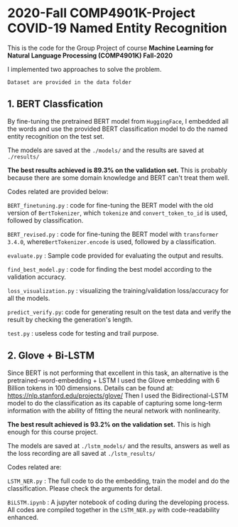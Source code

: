 # 2020-Fall COMP4901K-Project COVID-19 Named Entity Recognition 
This is the code for the Group Project of course **Machine Learning for Natural Language Processing (COMP4901K) Fall-2020**

I implemented two approaches to solve the problem.

    Dataset are provided in the data folder

## 1. BERT Classfication 
By fine-tuning the pretrained BERT model from `HuggingFace`, I embedded all the words and
use the provided BERT classification model to do the named entity recognition on the test set.

The models are saved at the `./models/` and the results are saved at `./results/`

**The best results achieved is 89.3% on the validation set.** This is probably because there are some domain knowledge and BERT can't treat them well.

Codes related are provided below:

`BERT_finetuning.py` : code for fine-tuning the BERT model with the old version of `BertTokenizer`, which `tokenize` and `convert_token_to_id` is used, followed by classification.

`BERT_revised.py` : code for fine-tuning the BERT model with `transformer 3.4.0`, where`BertTokenizer.encode` is used, followed by a classification.

`evaluate.py` : Sample code provided for evaluating the output and results.

`find_best_model.py` : code for finding the best model according to the validation accuracy.

`loss_visualization.py` : visualizing the training/validation loss/accuracy for all the models.

`predict_verify.py`: code for generating result on the test data and verify the result by checking the generation's length.

`test.py` : useless code for testing and trail purpose.


## 2. Glove + Bi-LSTM 

Since BERT is not performing that excellent in this task, an alternative is the pretrained-word-embedding + LSTM
I used the Glove embedding with 6 Billion tokens in 100 dimensions. Details can be found at: https://nlp.stanford.edu/projects/glove/
Then I used the Bidirectional-LSTM model to do the classification as its capable of capturing some long-term information with the ability of fitting the neural network with nonlinearity.

**The best result achieved is 93.2% on the validation set.** This is high enough for this course project.

The models are saved at `./lstm_models/` and the results, answers as well as the loss recording are all saved at `./lstm_results/`

Codes related are:

`LSTM_NER.py` : The full code to do the embedding, train the model and do the classification. Please check the arguments for detail.

`BiLSTM.ipynb` : A jupyter notebook of coding during the developing process. All codes are compiled together in the `LSTM_NER.py` with code-readability enhanced.

